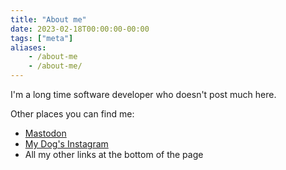 ```yaml
---
title: "About me"
date: 2023-02-18T00:00:00-00:00
tags: ["meta"]
aliases:
    - /about-me
    - /about-me/
---
```


I'm a long time software developer who doesn't post much here.

Other places you can find me:

* [Mastodon](https://macaw.social/@jmeagher)
* [My Dog's Instagram](https://instagram.com/birdie.pup)
* All my other links at the bottom of the page
